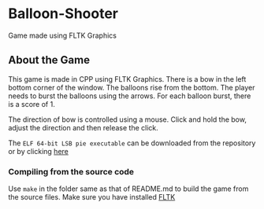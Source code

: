 # Balloon-Shooter

Game made using FLTK Graphics

## About the Game

This game is made in CPP using FLTK Graphics. There is a bow in the left bottom corner of the window. The balloons rise from the bottom. The player needs to burst the balloons using the arrows. For each balloon burst, there is a score of 1.

The direction of bow is controlled using a mouse. Click and hold the bow, adjust the direction and then release the click.

The	`ELF 64-bit LSB pie executable` can be downloaded from the repository or by clicking [here](https://github.com/khushangsingla/Balloon-Shooter/raw/main/Balloon%20Shooter)

### Compiling from the source code

Use `make` in the folder same as that of README.md to build the game from the source files. Make sure you have installed [FLTK](https://www.fltk.org/)
